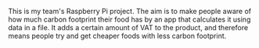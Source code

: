 This is my team's Raspberry Pi project.
The aim is to make people aware of how much carbon footprint their food has by an app that calculates it using data in a file.
It adds a certain amount of VAT to the product, and therefore means people try and get cheaper foods with less carbon footprint.
